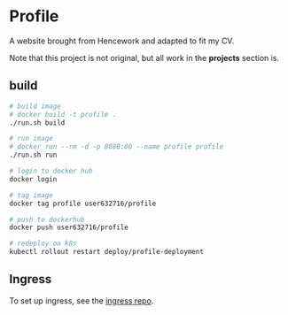 # Profile

A website brought from Hencework and adapted to fit my CV.

Note that this project is not original, but all work in the **projects** section is.

## build

```bash
# build image
# docker build -t profile .
./run.sh build

# run image
# docker run --rm -d -p 8080:80 --name profile profile
./run.sh run

# login to docker hub
docker login

# tag image
docker tag profile user632716/profile

# push to dockerhub
docker push user632716/profile

# redeploy on k8s
kubectl rollout restart deploy/profile-deployment
```

## Ingress

To set up ingress, see the [ingress repo](https://github.com/prestto/ingress).

